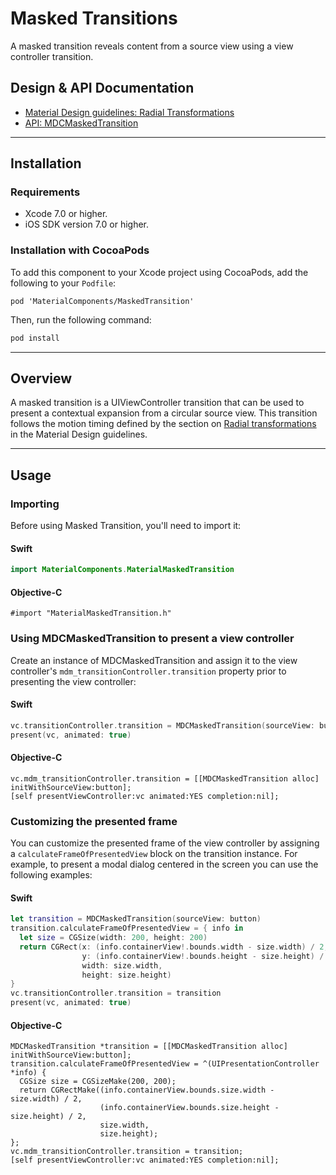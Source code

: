 <!--docs:
title: "Masked Transitions"
layout: detail
section: components
excerpt: "A masked transition reveals content from a source view using a view controller transition."
iconId: maskedTransition
path: /catalog/masked-transitions/
api_doc_root: true
-->

# Masked Transitions

A masked transition reveals content from a source view using a view controller transition.

## Design & API Documentation

<ul class="icon-list">
  <li class="icon-list-item icon-list-item--spec"><a href="https://material.io/guidelines/motion/transforming-material.html#transforming-material-radial-transformation">Material Design guidelines: Radial Transformations</a></li>
  <li class="icon-list-item icon-list-item--link"><a href="https://material.io/components/ios/catalog/masked-transitions/api-docs/Classes/MDCMaskedTransition.html">API: MDCMaskedTransition</a></li>
</ul>

- - -

## Installation

### Requirements

- Xcode 7.0 or higher.
- iOS SDK version 7.0 or higher.

### Installation with CocoaPods

To add this component to your Xcode project using CocoaPods, add the following to your `Podfile`:

```
pod 'MaterialComponents/MaskedTransition'
```
<!--{: .code-renderer.code-renderer--install }-->

Then, run the following command:

``` bash
pod install
```

- - -

## Overview

A masked transition is a UIViewController transition that can be used to present a contextual
expansion from a circular source view. This transition follows the motion timing defined by the
section on [Radial transformations](https://material.io/guidelines/motion/transforming-material.html#transforming-material-radial-transformation)
in the Material Design guidelines.

- - -

## Usage

### Importing

Before using Masked Transition, you'll need to import it:

<!--<div class="material-code-render" markdown="1">-->
#### Swift
``` swift
import MaterialComponents.MaterialMaskedTransition
```

#### Objective-C

``` objc
#import "MaterialMaskedTransition.h"
```
<!--</div>-->

### Using MDCMaskedTransition to present a view controller

Create an instance of MDCMaskedTransition and assign it to the view controller's
`mdm_transitionController.transition` property prior to presenting the view controller:

<!--<div class="material-code-render" markdown="1">-->
#### Swift
``` swift
vc.transitionController.transition = MDCMaskedTransition(sourceView: button)
present(vc, animated: true)
```

#### Objective-C

``` objc
vc.mdm_transitionController.transition = [[MDCMaskedTransition alloc] initWithSourceView:button];
[self presentViewController:vc animated:YES completion:nil];
```
<!--</div>-->

### Customizing the presented frame

You can customize the presented frame of the view controller by assigning a
`calculateFrameOfPresentedView` block on the transition instance. For example, to present a modal
dialog centered in the screen you can use the following examples:

<!--<div class="material-code-render" markdown="1">-->
#### Swift
``` swift
let transition = MDCMaskedTransition(sourceView: button)
transition.calculateFrameOfPresentedView = { info in
  let size = CGSize(width: 200, height: 200)
  return CGRect(x: (info.containerView!.bounds.width - size.width) / 2,
                y: (info.containerView!.bounds.height - size.height) / 2,
                width: size.width,
                height: size.height)
}
vc.transitionController.transition = transition
present(vc, animated: true)
```

#### Objective-C

``` objc
MDCMaskedTransition *transition = [[MDCMaskedTransition alloc] initWithSourceView:button];
transition.calculateFrameOfPresentedView = ^(UIPresentationController *info) {
  CGSize size = CGSizeMake(200, 200);
  return CGRectMake((info.containerView.bounds.size.width - size.width) / 2,
                    (info.containerView.bounds.size.height - size.height) / 2,
                    size.width,
                    size.height);
};
vc.mdm_transitionController.transition = transition;
[self presentViewController:vc animated:YES completion:nil];
```
<!--</div>-->
